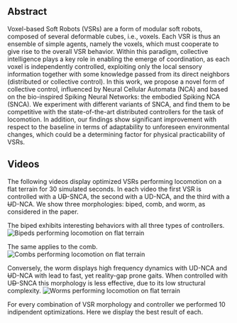 ## Abstract
Voxel-based Soft Robots (VSRs) are a form of modular soft robots, composed of several deformable cubes, i.e., voxels.
Each VSR is thus an ensemble of simple agents, namely the voxels, which must cooperate to give rise to the overall VSR behavior.
Within this paradigm, collective intelligence plays a key role in enabling the emerge of coordination, as each voxel is independently controlled, exploiting only the local sensory information together with some knowledge passed from its direct neighbors (distributed or collective control).
In this work, we propose a novel form of collective control, influenced by Neural Cellular Automata (NCA) and based on the bio-inspired Spiking Neural Networks: the embodied Spiking NCA (SNCA).
We experiment with different variants of SNCA, and find them to be competitive with the state-of-the-art distributed controllers for the task of locomotion.
In addition, our findings show significant improvement with respect to the baseline in terms of adaptability to unforeseen environmental changes, which could be a determining factor for physical practicability of VSRs.

## Videos
The following videos display optimized VSRs performing locomotion on a flat terrain for 30 simulated seconds.
In each video the first VSR is controlled with a U<del>D</del>-SNCA, the second with a UD-NCA, and the third with a <del>U</del>D-NCA.
We show three morphologies: biped, comb, and worm, as considered in the paper.

The biped exhibits interesting behaviors with all three types of controllers.
![Bipeds performing locomotion on flat terrain](gifs/biped.gif)

The same applies to the comb.
![Combs performing locomotion on flat terrain](gifs/comb.gif)

Conversely, the worm displays high frequency dynamics with UD-NCA and <del>U</del>D-NCA with lead to fast, yet reality-gap prone gaits.
When controlled with U<del>D</del>-SNCA this morphology is less effective, due to its low structural complexity.
![Worms performing locomotion on flat terrain](gifs/worm.gif)

For every combination of VSR morphology and controller we performed 10 indipendent optimizations. Here we display the best result of each.
